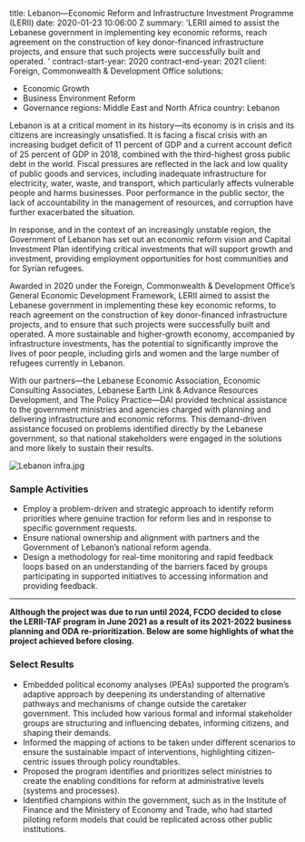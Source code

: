 
title: Lebanon—Economic Reform and Infrastructure Investment Programme (LERII)
date: 2020-01-23 10:06:00 Z
summary: 'LERII aimed to assist the Lebanese government in implementing key economic
  reforms, reach agreement on the construction of key donor-financed infrastructure
  projects, and ensure that such projects were successfully built and operated. '
contract-start-year: 2020
contract-end-year: 2021
client: Foreign, Commonwealth & Development Office
solutions:
- Economic Growth
- Business Environment Reform
- Governance
regions: Middle East and North Africa
country: Lebanon


Lebanon is at a critical moment in its history—its economy is in crisis and its citizens are increasingly unsatisfied. It is facing a fiscal crisis with an increasing budget deficit of 11 percent of GDP and a current account deficit of 25 percent of GDP in 2018, combined with the third-highest gross public debt in the world. Fiscal pressures are reflected in the lack and low quality of public goods and services, including inadequate infrastructure for electricity, water, waste, and transport, which particularly affects vulnerable people and harms businesses. Poor performance in the public sector, the lack of accountability in the management of resources, and corruption have further exacerbated the situation.

In response, and in the context of an increasingly unstable region, the Government of Lebanon has set out an economic reform vision and Capital Investment Plan identifying critical investments that will support growth and investment, providing employment opportunities for host communities and for Syrian refugees.

Awarded in 2020 under the Foreign, Commonwealth & Development Office’s General Economic Development Framework, LERII aimed to assist the Lebanese government in implementing these key economic reforms, to reach agreement on the construction of key donor-financed infrastructure projects, and to ensure that such projects were successfully built and operated. A more sustainable and higher-growth economy, accompanied by infrastructure investments, has the potential to significantly improve the lives of poor people, including girls and women and the large number of refugees currently in Lebanon.

With our partners—the Lebanese Economic Association, Economic Consulting Associates, Lebanese Earth Link & Advance Resources Development, and The Policy Practice—DAI provided technical assistance to the government ministries and agencies charged with planning and delivering infrastructure and economic reforms. This demand-driven assistance focused on problems identified directly by the Lebanese government, so that national stakeholders were engaged in the solutions and more likely to sustain their results.

![Lebanon infra.jpg](/uploads/Lebanon%20infra.jpg)

### Sample Activities

* Employ a problem-driven and strategic approach to identify reform priorities where genuine traction for reform lies and in response to specific government requests.
* Ensure national ownership and alignment with partners and the Government of Lebanon’s national reform agenda.
* Design a methodology for real-time monitoring and rapid feedback loops based on an understanding of the barriers faced by groups participating in supported initiatives to accessing information and providing feedback.

<hr>

**Although the project was due to run until 2024, FCDO decided to close the LERII-TAF program in June 2021 as a result of its 2021-2022 business planning and ODA re-prioritization. Below are some highlights of what the project achieved before closing.**

### Select Results

* Embedded political economy analyses (PEAs) supported the program’s adaptive approach by deepening its understanding of alternative pathways and mechanisms of change outside the caretaker government. This included how various formal and informal stakeholder groups are structuring and influencing debates, informing citizens, and shaping their demands.
* Informed the mapping of actions to be taken under different scenarios to ensure the sustainable impact of interventions, highlighting citizen-centric issues through policy roundtables.
* Proposed the program identifies and prioritizes select ministries to create the enabling conditions for reform at administrative levels (systems and processes).
* Identified champions within the government, such as in the Institute of Finance and the Ministery of Economy and Trade, who had started piloting reform models that could be replicated across other public institutions.

